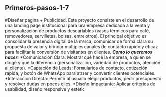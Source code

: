 ## Primeros-pasos-1-7
#Diseñar pagina + Publicidad.
Este proyecto consiste en el desarrollo de una landing page institucional para una empresa dedicada a la venta y personalización de productos descartables (vasos térmicos para café, removedores, servilletas, bolsas, entre otros). El principal objetivo es consolidar la presencia digital de la marca, comunicar de forma clara su propuesta de valor y brindar múltiples canales de contacto rápido y eficaz para facilitar la conversión de visitantes en clientes.
***Como lo queremos hacer:*** 
*Comunicación Clara: Mostrar qué hace la empresa, a quién se dirige y qué la diferencia (personalización, variedad de productos, atención al cliente).
*Captación de Leads: Formularios de contacto, cotización rápida, y botón de WhatsApp para atraer y convertir clientes potenciales.
*Interacción Directa: Permitir al usuario elegir productos, pedir presupuesto y resolver dudas en pocos clics.
*Diseño Impactante: Aplicar criterios de usabilidad, diseño responsive y estétic.
